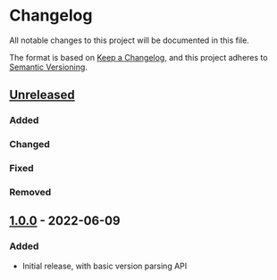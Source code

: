 # Changelog
All notable changes to this project will be documented in this file.

The format is based on [Keep a Changelog](https://keepachangelog.com/en/1.0.0/),
and this project adheres to [Semantic Versioning](https://semver.org/spec/v2.0.0.html).

## [Unreleased]
### Added

### Changed

### Fixed

### Removed

## [1.0.0] - 2022-06-09
### Added
- Initial release, with basic version parsing API

[Unreleased]: https://github.com/pboling/gem_ver/compare/v1.0.0...HEAD
[1.0.0]: https://github.com/pboling/gem_ver/compare/not-a-SHA...v1.0.0
